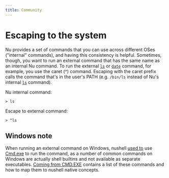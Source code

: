 ```yaml
---
title: Community
---
```


# Escaping to the system

Nu provides a set of commands that you can use across different OSes ("internal" commands), and having this consistency is helpful. Sometimes, though, you want to run an external command that has the same name as an internal Nu command. To run the external [`ls`](/commands/docs/ls.md) or [`date`](/commands/docs/date.md) command, for example, you use the caret (^) command. Escaping with the caret prefix calls the command that's in the user's PATH (e.g. `/bin/ls` instead of Nu's internal [`ls`](/commands/docs/ls.md) command).

Nu internal command:

```nushell
> ls
```

Escape to external command:

```nushell
> ^ls
```

## Windows note

When running an external command on Windows, nushell [used to](https://www.nushell.sh/blog/2022-08-16-nushell-0_67.html#windows-cmd-exe-changes-rgwood) use [Cmd.exe](https://docs.microsoft.com/en-us/windows-server/administration/windows-commands/cmd) to run the command, as a number of common commands on Windows are actually shell builtins and not available as separate executables. [Coming from CMD.EXE](coming_from_cmd.md) contains a list of these commands and how to map them to nushell native concepts.
